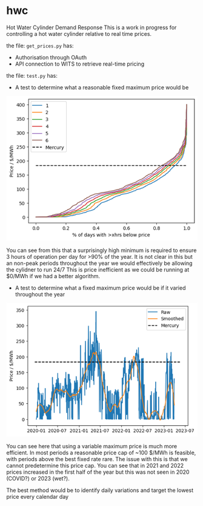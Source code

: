 # hwc
Hot Water Cylinder Demand Response
This is a work in progress for controlling a hot water cylinder relative to real time prices. 

the file: `get_prices.py` has:

- Authorisation through OAuth
- API connection to WITS to retrieve real-time pricing

the file: `test.py` has:
 - A test to determine what a reasonable fixed maximum price would be
 
![](fixed_price_test.png)

You can see from this that a surprisingly high minimum is required to ensure 3 hours of operation per day for >90% of the year.
It is not clear in this but an non-peak periods throughout the year we would effectively be allowing the cylidner to run 24/7
This is price inefficient as we could be running at $0/MWh if we had a better algorithm.

 - A test to determine what a fixed maximum price would be if it varied throughout the year
 
![](variable_price_test2.png)

You can see here that using a variable maximum price is much more efficient.
In most periods a reasonable price cap of ~100 $/MWh is feasible, with periods above the best fixed rate rare.
The issue with this is that we cannot predetermine this price cap. You can see that in 2021 and 2022 prices increased in the first half of the year but this was not seen in 2020 (COVID?) or 2023 (wet?).

The best method would be to identify daily variations and target the lowest price every calendar day
